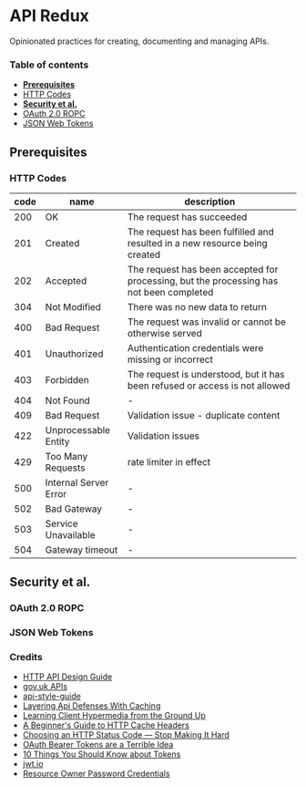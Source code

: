 # API Redux

Opinionated practices for creating, documenting and managing APIs.

### Table of contents

- __[Prerequisites](#prerequisites)__
 - [HTTP Codes](#http-codes)
- __[Security et al.](#security-et-al)__
 - [OAuth 2.0 ROPC](#oauth-20-ropc)
 - [JSON Web Tokens](#json-web-tokens)

## Prerequisites

### HTTP Codes

code | name | description
---- | ---- | -----------
200 | OK | The request has succeeded
201 | Created | The request has been fulfilled and resulted in a new resource being created
202 | Accepted | The request has been accepted for processing, but the processing has not been completed
304 | Not Modified | There was no new data to return
400 | Bad Request | The request was invalid or cannot be otherwise served
401 | Unauthorized | Authentication credentials were missing or incorrect
403 | Forbidden | The request is understood, but it has been refused or access is not allowed
404 |	Not Found | -
409 | Bad Request | Validation issue - duplicate content
422 | Unprocessable Entity | Validation issues
429 | Too Many Requests | rate limiter in effect
500 | Internal Server Error | -
502 | Bad Gateway | -
503 |	Service Unavailable | -
504 | Gateway timeout | -

## Security et al.

### OAuth 2.0 ROPC

### JSON Web Tokens

### Credits

- [HTTP API Design Guide](https://github.com/interagent/http-api-design)
- [gov.uk APIs](https://www.gov.uk/service-manual/making-software/apis.html)
- [api-style-guide](https://github.com/paypal/api-standards/blob/master/api-style-guide.md)
- [Layering Api Defenses With Caching](http://sorentwo.com/2015/10/19/layering-api-defenses-with-caching.html)
- [Learning Client Hypermedia from the Ground Up](http://amundsen.com/talks/2015-06-ndcoslo/index.html)
- [A Beginner's Guide to HTTP Cache Headers](http://dev.mobify.com/blog/beginners-guide-to-http-cache-headers/)
- [Choosing an HTTP Status Code — Stop Making It Hard](http://racksburg.com/choosing-an-http-status-code/)
- [OAuth Bearer Tokens are a Terrible Idea](https://hueniverse.com/2010/09/29/oauth-bearer-tokens-are-a-terrible-idea)
- [10 Things You Should Know about Tokens](https://auth0.com/blog/2014/01/27/ten-things-you-should-know-about-tokens-and-cookies)
- [jwt.io](https://jwt.io)
- [Resource Owner Password Credentials](https://tools.ietf.org/html/rfc6749#section-4.3)
